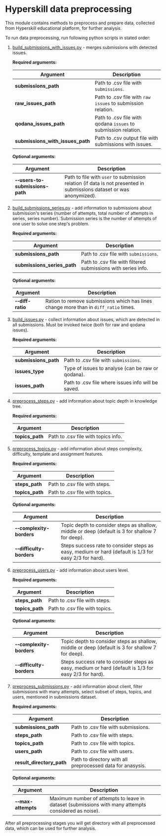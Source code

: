 # Hyperskill data preprocessing

This module contains methods to preprocess and prepare data, collected from Hyperskill educational platform, 
for further analysis. 

To run data preprocessing, run following python scripts in stated order:

1. [build_submissions_with_issues.py](build_submissions_with_issues.py) - merges submissions with detected issues. 

    **Required arguments:**
    
    | Argument | Description |
    |----------|-------------|
    |**submissions_path**| Path to .csv file with `submissions`. |
    |**raw_issues_path**| Path to .csv file with `raw issues` to submission relation. |
    |**qodana_issues_path**| Path to .csv file with qodana `issues` to submission relation. |
    |**submissions_with_issues_path**| Path to .csv output file with submissions with issues. |

    **Optional arguments:**
    
    | Argument | Description |
    |----------|-------------|
    | **&#8209;&#8209;users-to-submissions-path** | Path to file with `user` to submission relation (if data is not presented in submissions dataset or was anonymized). |


2. [build_submissions_series.py](build_submissions_series.py) - add information to submissions about submission's
   series (number of attempts, total number of attempts in series, series number). Submission series is the number of 
   attempts of one user to solve one step's problem.

    **Required arguments:**
    
    | Argument | Description |
    |----------|-------------|
    |**submissions_path**| Path to .csv file with `submissions`. |
    |**submissions_series_path**| Path to .csv file with filtered submissions with series info. |

    **Optional arguments:**
    
    | Argument | Description |
    |----------|-------------|
    | **&#8209;&#8209;diff-ratio** | Ration to remove submissions which has lines change more than in `diff_ratio` times. |

3. [build_issues.py](build_issues.py) - collect information about issues, which are detected in all submissions. 
   Must be invoked twice (both for raw and qodana issues).
   
    **Required arguments:**
    
    | Argument | Description |
    |----------|-------------|
    |**submissions_path**| Path to .csv file with `submissions`. |
    |**issues_type**| Type of issues to analyse (can be raw or qodana). |
    |**issues_path**| Path to .csv file where issues info will be saved. |

4. [preprocess_steps.py](preprocess_steps.py) - add information about topic depth in knowledge tree.

    **Required arguments:**
    
    | Argument | Description |
    |----------|-------------|
    |**topics_path**| Path to .csv file with topics info. |


5. [preprocess_topics.py](preprocess_topics.py) - add information about steps complexity, difficulty, 
   template and assignment features.

    **Required arguments:**
    
    | Argument | Description |
    |----------|-------------|
    |**steps_path**| Path to .csv file with steps. |
    |**topics_path**| Path to .csv file with topics. |

    **Optional arguments:**
    
    | Argument | Description |
    |----------|-------------|
    | **&#8209;&#8209;complexity-borders** | Topic depth to consider steps as shallow, middle or deep (default is 3 for shallow 7 for deep). |
    | **&#8209;&#8209;difficulty-borders** | Steps success rate to consider steps as easy, medium or hard (default is 1/3 for easy 2/3 for hard). |

6. [preprocess_users.py](preprocess_users.py) - add information about users level.

    **Required arguments:**
    
    | Argument | Description |
    |----------|-------------|
    |**steps_path**| Path to .csv file with steps. |
    |**topics_path**| Path to .csv file with topics. |

    **Optional arguments:**
    
    | Argument | Description |
    |----------|-------------|
    | **&#8209;&#8209;complexity-borders** | Topic depth to consider steps as shallow, middle or deep (default is 3 for shallow 7 for deep). |
    | **&#8209;&#8209;difficulty-borders** | Steps success rate to consider steps as easy, medium or hard (default is 1/3 for easy 2/3 for hard). |

7. [preprocess_submissions.py](preprocess_submissions.py) - add information about client, filter submissions with many 
   attempts, select subset of steps, topics, and users, mentioned in submissions dataset.

    **Required arguments:**
    
    | Argument | Description |
    |----------|-------------|
    |**submissions_path**| Path to .csv file with submissions. |
    |**steps_path**| Path to .csv file with steps. |
    |**topics_path**| Path to .csv file with topics. |
    |**users_path**| Path to .csv file with users. |
    |**result_directory_path**| Path to directory with all preprocessed data for anasysis. |

    **Optional arguments:**
    
    | Argument | Description |
    |----------|-------------|
    | **&#8209;&#8209;max-attempts** | Maximum number of attempts to leave in dataset (submissions with many attempts considered as noise). |

After all preprocessing stages you will get directory with all preprocessed data, 
which can be used for further analysis.